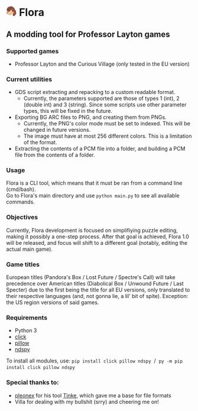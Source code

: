 # <img src="flora.png" width=28> Flora
## A modding tool for Professor Layton games

### Supported games
* Professor Layton and the Curious Village (only tested in the EU version)

### Current utilities
* GDS script extracting and repacking to a custom readable format.
    + Currently, the parameters supported are those of types 1 (int), 2 (double int) and 3 (string). Since some scripts use other parameter types, this will be fixed in the future.
* Exporting BG ARC files to PNG, and creating them from PNGs.
    + Currently, the PNG's color mode must be set to indexed. This will be changed in future versions.
    + The image must have at most 256 different colors. This is a limitation of the format.
* Extracting the contents of a PCM file into a folder, and building a PCM file from the contents of a folder.

### Usage
Flora is a CLI tool, which means that it must be ran from a command line (cmd/bash).<br>
Go to Flora's main directory and use `python main.py` to see all available commands.

### Objectives
Currently, Flora development is focused on simplifiying puzzle editing, making it possibly a one-step process. After that goal is achieved, Flora 1.0 will be released, and focus will shift to a different goal (notably, editing the actual main game).

### Game titles
European titles (Pandora's Box / Lost Future / Spectre's Call) will take precedence over American titles (Diabolical Box / Unwound Future / Last Specter) due to the first being the title for all EU versions, only translated to their respective languages (and, not gonna lie, a lil' bit of spite). Exception: the US region versions of said games.

### Requirements
* Python 3
* [click](https://pypi.org/project/click/)
* [pillow](https://pypi.org/project/pillow/)
* [ndspy](https://pypi.org/project/ndspy/)

To install all modules, use:  `pip install click pillow ndspy` &nbsp;/ &nbsp;`py -m pip install click pillow ndspy`

### Special thanks to:
* [pleonex](https://github.com/pleonex/) for his tool [Tinke](https://github.com/pleonex/Tinke), which gave me a base for file formats
* Villa for dealing with my bullshit (srry) and cheering me on!